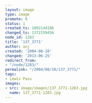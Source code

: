 ```yaml
---
layout: image
type: image
promote: 0
status: 1
created_ts: 1092144186
changed_ts: 1372159456
node_id: 1283
title: '137_3771'
author: anj
created: '2004-08-10'
changed: '2013-06-25'
redirect_from:
- "/node/1283/"
permalink: "/2004/08/10/137_3771/"
tags:
- Lewis Pass
images:
- src: image/images/137_3771-1283.jpg
  name: 137_3771-1283.jpg
---
```


